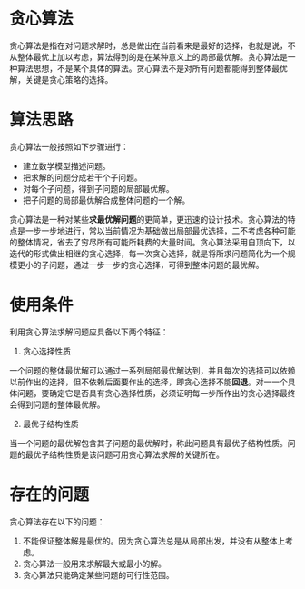 # 贪心算法

贪心算法是指在对问题求解时，总是做出在当前看来是最好的选择，也就是说，不从整体最优上加以考虑，算法得到的是在某种意义上的局部最优解。贪心算法是一种算法思想，不是某个具体的算法。贪心算法不是对所有问题都能得到整体最优解，关键是贪心策略的选择。

# 算法思路

贪心算法一般按照如下步骤进行：

+ 建立数学模型描述问题。
+ 把求解的问题分成若干个子问题。
+ 对每个子问题，得到子问题的局部最优解。
+ 把子问题的局部最优解合成整体问题的一个解。

贪心算法是一种对某些**求最优解问题**的更简单，更迅速的设计技术。贪心算法的特点是一步一步地进行，常以当前情况为基础做出局部最优选择，二不考虑各种可能的整体情况，省去了穷尽所有可能所耗费的大量时间。贪心算法采用自顶向下，以迭代的形式做出相继的贪心选择，每一次贪心选择，就是将所求问题简化为一个规模更小的子问题，通过一步一步的贪心选择，可得到整体问题的最优解。

# 使用条件

利用贪心算法求解问题应具备以下两个特征：

1. 贪心选择性质

一个问题的整体最优解可以通过一系列局部最优解达到，并且每次的选择可以依赖以前作出的选择，但不依赖后面要作出的选择，即贪心选择不能**回退**。对一一个具体问题，要确定它是否具有贪心选择性质，必须证明每一步所作出的贪心选择最终会得到问题的整体最优解。

2. 最优子结构性质

当一个问题的最优解包含其子问题的最优解时，称此问题具有最优子结构性质。问题的最优子结构性质是该问题可用贪心算法求解的关键所在。

# 存在的问题

贪心算法存在以下的问题：

1. 不能保证整体解是最优的。因为贪心算法总是从局部出发，并没有从整体上考虑。
2. 贪心算法一般用来求解最大或最小的解。
3. 贪心算法只能确定某些问题的可行性范围。









